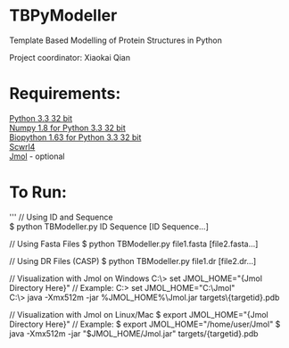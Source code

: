 TBPyModeller
============

Template Based Modelling of Protein Structures in Python

Project coordinator:  Xiaokai Qian

Requirements:
=============
[Python 3.3 32 bit](http://www.python.org/download/)  
[Numpy 1.8 for Python 3.3 32 bit](http://www.numpy.org/)  
[Biopython 1.63 for Python 3.3 32 bit](http://biopython.org/wiki/Download)  
[Scwrl4](http://dunbrack.fccc.edu/scwrl4/)  
[Jmol](http://jmol.sourceforge.net/download/) - optional

To Run:
=======
'''
// Using ID and Sequence  
$ python TBModeller.py ID Sequence [ID Sequence...]  

// Using Fasta Files
$ python TBModeller.py file1.fasta [file2.fasta...]  

// Using DR Files (CASP)
$ python TBModeller.py file1.dr [file2.dr...]  

// Visualization with Jmol on Windows
C:\\> set JMOL_HOME="{Jmol Directory Here}"
// Example: C:> set JMOL_HOME="C:\Jmol"   
C:\\> java -Xmx512m -jar %JMOL_HOME%\Jmol.jar targets\\{targetid}.pdb

// Visualization with Jmol on Linux/Mac
$ export JMOL_HOME="{Jmol Directory Here}"
// Example: $ export JMOL_HOME="/home/user/Jmol"
$ java -Xmx512m -jar "$JMOL_HOME/Jmol.jar" targets/{targetid}.pdb